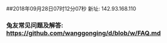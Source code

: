 ##2018年09月28日07时12分07秒 新址: 142.93.168.110
### 兔友常见问题及解答: https://github.com/wanggonging/d/blob/w/FAQ.md
